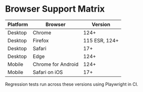 # Browser Support Matrix

| Platform | Browser | Version |
|---------|---------|---------|
| Desktop | Chrome | 124+
| Desktop | Firefox | 115 ESR, 124+
| Desktop | Safari | 17+
| Desktop | Edge | 124+
| Mobile | Chrome for Android | 124+
| Mobile | Safari on iOS | 17+

Regression tests run across these versions using Playwright in CI.
